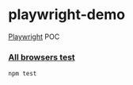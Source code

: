 # playwright-demo

[Playwright](https://playwright.dev/) POC

### [All browsers test](./src/test/allBrowsersTest.js)

```bash
npm test
```
